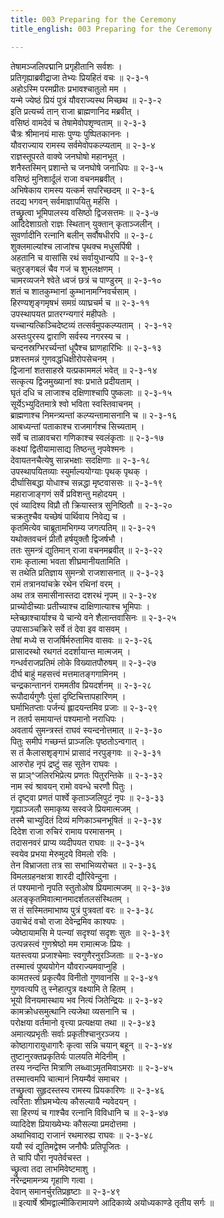 ```yaml
---
title: 003 Preparing for the Ceremony
title_english: 003 Preparing for the Ceremony

---
```

तेषामञ्जलिपद्मानि प्रगृहीतानि सर्वशः ।  
प्रतिगृह्याब्रवीद्राजा तेभ्यः प्रियहितं वचः ॥ २-३-१  
अहोऽस्मि परमप्रीतः प्रभावश्चातुलो मम ।  
यन्मे ज्येष्ठं प्रियं पुत्रं यौवराज्यस्थ मिच्छथ ॥ २-३-२  
इति प्रत्यर्च्य तान् राजा ब्राह्मणानिद मब्रवीत् ।  
वसिष्ठं वामदेवं च तेषामेवोपशृण्वताम् ॥ २-३-३  
चैत्रः श्रीमानयं मासः पुण्यः पुष्पितकाननः ।  
यौवराज्याय रामस्य सर्वमेवोपकल्प्यताम् ॥ २-३-४  
राज्ञस्तूपरते वाक्ये जनघोषो महानभूत् ।  
शनैस्तस्मिन् प्रशान्ते च जनघोषे जनाधिपः ॥ २-३-५  
वसिष्ठं मुनिशार्दूलं राजा वचनमब्रवीत् ।  
अभिषेकाय रामस्य यत्कर्म सपरिच्छदम् ॥ २-३-६  
तदद्य भगवन् सर्वमाज्ञापयितु मर्हसि ।  
तच्छ्रुत्वा भूमिपालस्य वसिष्ठो द्विजसत्तमः ॥ २-३-७  
आदिदेशाग्रतो राज्ञः स्थितान् युक्तान् कृताञ्जलीन् ।  
सुवर्णादीनि रत्नानि बलीन् सर्वौषधीरपि ॥ २-३-८  
शुक्लमाल्यांश्च लाजांश्च पृथक्च मधुसर्पिषी ।  
अहतानि च वासांसि रथं सर्वायुधान्यपि ॥ २-३-९  
चतुरङ्गबलं चैव गजं च शुभलक्षणम् ।  
चामरव्यजने श्वेते ध्वजं छत्रं च पाण्डुरम् ॥ २-३-१०  
शतं च शातकुम्भानां कुम्भानामग्निवर्चसाम् ।  
हिरण्यशृङ्गमृषभं समग्रं व्याघ्रचर्म च ॥ २-३-११  
उपस्थापयत प्रातरग्न्यगारं महीपतेः ।  
यच्चान्यत्किञ्चिदेष्टव्यं तत्सर्वमुपकल्प्यताम् । २-३-१२  
अस्तःपुरस्य द्वाराणि सर्वस्य नगरस्य च ।  
चन्दनस्रग्भिरर्च्यन्तां धूपैश्च घ्राणहारिभिः ॥ २-३-१३  
प्रशस्तमन्नं गुणवद्धधिक्षीरोपसेचनम् ।  
द्विजानां शतसाहस्रे यत्प्रकाममलं भवेत् ॥ २-३-१४  
सत्कृत्य द्विजमुख्यानां श्वः प्रभाते प्रदीयताम् ।  
घृतं दधि च लाजाश्च दक्षिणाश्चापि पुष्कलाः ॥ २-३-१५  
सूर्येऽभ्युदितमात्रे श्वो भविता स्वस्तिवाचनम् ।  
ब्राह्मणाश्च निमन्त्र्यन्तां कल्प्यन्तामासनानि च ॥ २-३-१६  
आबध्यन्तां पताकाश्च राजमार्गश्च सिच्यताम् ।  
सर्वे च ताळावचरा गणिकाश्च स्वलंकृताः ॥ २-३-१७  
कक्ष्यां द्वितीयामासाद्य तिष्ठन्तु नृपवेश्मनः ।  
देवायतनचैत्येषु सान्नभक्षाः सदक्षिणाः ॥ २-३-१८  
उपस्थापयितव्याः स्युर्माल्ययोग्याः पृथक् पृथक् ।  
दीर्घासिबद्धा योधाश्च सन्नद्धा मृष्टवाससः ॥ २-३-१९  
महाराजाङ्गणं सर्वे प्रविशन्तु महोदयम् ।  
एवं व्यादिश्य विप्रौ तौ क्रियास्तत्र सुनिष्ठितौ ॥ २-३-२०  
चक्रतुश्चैव यच्छेषं पार्थिवाय निवेद्य च ।  
कृतमित्येव चाब्रूतामभिगम्य जगत्पतिम् ॥ २-३-२१  
यथोक्तवचनं प्रीतौ हर्षयुक्तौ द्विजर्षभौ ।  
ततः सुमन्त्रं द्युतिमान् राजा वचनमब्रवीत् ॥ २-३-२२  
रामः कृतात्मा भवता शीघ्रमानीयतामिति ।  
स तथेति प्रतिज्ञाय सुमन्त्रो राजशासनात् ॥ २-३-२३  
रामं तत्रानयांचक्रे रथेन रथिनां वरम् ।  
अथ तत्र समासीनास्तदा दशरथं नृपम् ॥ २-३-२४  
प्राच्योदीच्याः प्रतीच्याश्च दाक्षिणात्याश्च भूमिपाः ।  
म्लेच्छाश्चार्याश्च ये चान्ये वने शैलान्तवासिनः ॥ २-३-२५  
उपासाञ्चक्रिरे सर्वे तं देवा इव वासवम् ।  
तेषां मध्ये स राजर्षिर्मरुतामिव वासवः ॥ २-३-२६  
प्रासादस्थो रथगतं ददर्शायान्त मात्मजम् ।  
गन्धर्वराजप्रतिमं लोके विख्यातपौरुषम् ॥ २-३-२७  
दीर्घ बाहुं महसत्त्वं मत्तमातङ्गगामिनम् ।  
चन्द्रकान्ताननं राममतीव प्रियदर्शनम् ॥ २-३-२८  
रूपौदार्यगुणैः पुंसां दृष्टिचित्तापहारिणम् ।  
घर्माभितप्ताः पर्जन्यं ह्लादयन्तमिव प्रजाः ॥ २-३-२९  
न ततर्प समायान्तं पश्यमानो नराधिपः ।  
अवतार्य सुमन्त्रस्तं राघवं स्यन्दनोत्तमात् ॥ २-३-३०  
पितुः समीपं गच्छन्तं प्राञ्जलिः पृष्ठतोऽन्वगात् ।  
स तं कैलासशृङ्गाभं प्रासादं नरपुङ्गवः ॥ २-३-३१  
आरुरोह नृपं द्रष्टुं सह सूतेन राघवः ।  
स प्राञ्^जलिरभिप्रेत्य प्रणतः पितुरन्तिके ॥ २-३-३२  
नाम स्वं श्रावयन् रामो ववन्धे चरणौ पितुः ।  
तं दृष्ट्वा प्रणतं पार्श्वे कृताञ्जलिपुटं नृपः ॥ २-३-३३  
गृह्याञ्जलौ समाकृष्य सस्वजे प्रियमात्मजम् ।  
तस्मै चाभ्युदितं दिव्यं मणिकाञ्चनभूषितं ॥ २-३-३४  
दिदेश राजा रुचिरं रामाय परमासनम् ।  
तदासनवरं प्राप्य व्यदीपयत राघवः ॥ २-३-३५  
स्वयेव प्रभया मेरुमुदये विमलो रविः ।  
तेन विभ्राजता तत्र सा सभाभिव्यरोचत ॥ २-३-३६  
विमलग्रहनक्षत्रा शारदी द्यौरिवेन्दुना ।  
तं पश्यमानो नृपति स्तुतोओष प्रियमात्मजम् ॥ २-३-३७  
अलङ्कृतमिवात्मानमादर्शतलसंस्थितम् ।  
स तं सस्मितमाभाष्य पुत्रं पुत्रवतां वरः ॥ २-३-३८  
उवाचेदं वचो राजा देवेन्द्रमिव काश्यपः ।  
ज्येष्ठायामसि मे पत्न्यां सदृश्यां सदृशः सुतः ॥ २-३-३९  
उत्पन्नस्त्वं गुणश्रेष्ठो मम रामात्मजः प्रियः ।  
यतस्त्वया प्रजाश्चेमाः स्वगुणैरनुरञ्जिताः ॥ २-३-४०  
तस्मात्त्वं पुष्ययोगेन यौवराज्यमवाप्नुहि ।  
कामतस्त्वं प्रकृत्यैव विनीतो गुणवानसि ॥ २-३-४१  
गुणवत्यपि तु स्नेहात्पुत्र वक्ष्यामि ते हितम् ।  
भूयो विनयमास्थाय भव नित्यं जितेन्द्रियः ॥ २-३-४२  
कामक्रोधसमुत्थानि त्यजेथा व्यसनानि च ।  
परोक्षया वर्तमानो वृत्त्या प्रत्यक्षया तथा ॥ २-३-४३  
अमात्यप्रभृतीः सर्वाः प्रकृतीश्चानुरञ्जय ।  
कोष्ठागारायुधागारैः कृत्वा सन्नि चयान् बहून् ॥ २-३-४४  
तुष्टानुरक्तप्रकृतिर्यः पालयति मेदिनीम् ।  
तस्य नन्दन्ति मित्राणि लब्ध्वाऽमृतमिवाऽमराः ॥ २-३-४५  
तस्मात्त्वमपि चात्मानं नियम्यैवं समाचर ।  
तच्छ्रुत्वा सुहृदस्तस्य रामस्य प्रियकारिणः ॥ २-३-४६  
त्वरिताः शीघ्रमभ्येत्य कौसल्यायै न्यवेदयन् ।  
सा हिरण्यं च गाश्चैव रत्नानि विविधानि च ॥ २-३-४७  
व्यादिदेश प्रियाख्येभ्यः कौसल्या प्रमदोत्तमा ।  
अथाभिवाद्य राजानं रथमारुह्य राघवः ॥ २-३-४८  
ययौ स्वं द्युतिमद्वेश्म जनौघैः प्रतिपूजितः ।  
ते चापि पौरा नृपतेर्वचस्त ।  
च्छ्रुत्वा तदा लाभमिवेष्टमाशु ।  
नरेन्द्रमामन्त्र्य गृहाणि गत्वा ।  
देवान् समानर्चुरतिप्रहृष्टाः ॥ २-३-४९  
॥ इत्यार्षे श्रीमद्वाल्मीकिरामायणे आदिकाव्ये अयोध्यकाण्डे तृतीय सर्गः ॥